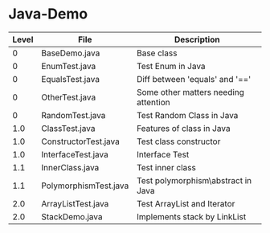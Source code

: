 # Java-Demo

| Level | File  | Description |
| ---------- | ------------- | ------------- |
| 0 | BaseDemo.java  | Base class   |
| 0 | EnumTest.java | Test Enum in Java |
| 0 | EqualsTest.java | Diff between 'equals' and '==' |
| 0 | OtherTest.java | 	Some other matters needing attention |
| 0 | RandomTest.java | Test Random Class in Java |
| 1.0 | ClassTest.java | Features of class in Java |
| 1.0 | ConstructorTest.java | Test class constructor |
| 1.0 | InterfaceTest.java | Interface Test |
| 1.1 | InnerClass.java | Test inner class |
| 1.1 | PolymorphismTest.java | Test polymorphism\abstract in Java |
| 2.0 | ArrayListTest.java  | Test ArrayList and Iterator |
| 2.0 | StackDemo.java | Implements stack by LinkList |
